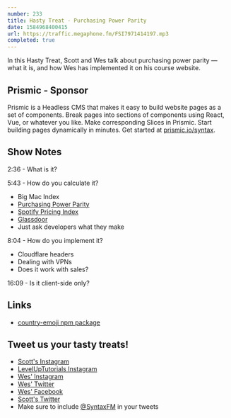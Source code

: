 ```yaml
---
number: 233
title: Hasty Treat - Purchasing Power Parity
date: 1584968400415
url: https://traffic.megaphone.fm/FSI7971414197.mp3
completed: true
---
```


In this Hasty Treat, Scott and Wes talk about purchasing power parity — what it is, and how Wes has implemented it on his course website.  

## Prismic - Sponsor
Prismic is a Headless CMS that makes it easy to build website pages as a set of components. Break pages into sections of components using React, Vue, or whatever you like. Make corresponding Slices in Prismic. Start building pages dynamically in minutes. Get started at [prismic.io/syntax](https://prismic.io/syntax).

## Show Notes

2:36 - What is it?

5:43 - How do you calculate it? 

* Big Mac Index
* [Purchasing Power Parity](https://github.com/rwieruch/purchasing-power-parity)
* [Spotify Pricing Index](https://mts.io/projects/spotify-pricing/)
* [Glassdoor](https://www.glassdoor.com/)
* Just ask developers what they make

8:04 - How do you implement it?

* Cloudflare headers
* Dealing with VPNs
* Does it work with sales?

16:09 - Is it client-side only? 

## Links
* [country-emoji npm package](https://www.npmjs.com/package/country-emoji)

## Tweet us your tasty treats!
* [Scott's Instagram](https://www.instagram.com/stolinski/)
* [LevelUpTutorials Instagram](https://www.instagram.com/LevelUpTutorials/)
* [Wes' Instagram](https://www.instagram.com/wesbos/)
* [Wes' Twitter](https://twitter.com/wesbos)
* [Wes' Facebook](https://www.facebook.com/wesbos.developer)
* [Scott's Twitter](https://twitter.com/stolinski)
* Make sure to include [@SyntaxFM](https://twitter.com/SyntaxFM) in your tweets